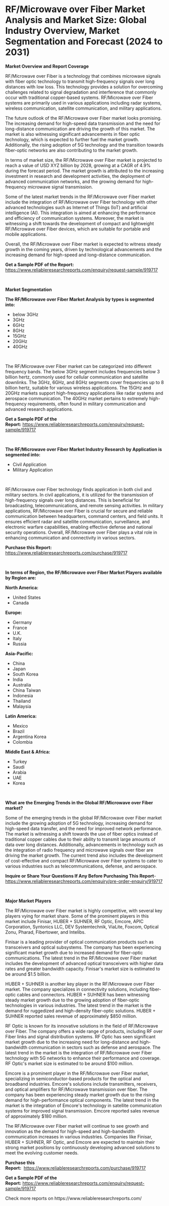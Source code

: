 <p><h1>RF/Microwave over Fiber Market Analysis and Market Size: Global Industry Overview, Market Segmentation and Forecast (2024 to 2031)</h1></p><p><strong>Market Overview and Report Coverage</strong></p>
<p><p>RF/Microwave over Fiber is a technology that combines microwave signals with fiber optic technology to transmit high-frequency signals over long distances with low loss. This technology provides a solution for overcoming challenges related to signal degradation and interference that commonly occur with traditional copper-based systems. RF/Microwave over Fiber systems are primarily used in various applications including radar systems, wireless communication, satellite communication, and military applications.</p><p>The future outlook of the RF/Microwave over Fiber market looks promising. The increasing demand for high-speed data transmission and the need for long-distance communication are driving the growth of this market. The market is also witnessing significant advancements in fiber optic technology, which is expected to further fuel the market growth. Additionally, the rising adoption of 5G technology and the transition towards fiber-optic networks are also contributing to the market growth.</p><p>In terms of market size, the RF/Microwave over Fiber market is projected to reach a value of USD XYZ billion by 2028, growing at a CAGR of 4.9% during the forecast period. The market growth is attributed to the increasing investment in research and development activities, the deployment of advanced communication networks, and the growing demand for high-frequency microwave signal transmission.</p><p>Some of the latest market trends in the RF/Microwave over Fiber market include the integration of RF/Microwave over Fiber technology with other advanced technologies such as Internet of Things (IoT) and artificial intelligence (AI). This integration is aimed at enhancing the performance and efficiency of communication systems. Moreover, the market is witnessing a shift towards the development of compact and lightweight RF/Microwave over Fiber devices, which are suitable for portable and mobile applications.</p><p>Overall, the RF/Microwave over Fiber market is expected to witness steady growth in the coming years, driven by technological advancements and the increasing demand for high-speed and long-distance communication.</p></p>
<p><strong>Get a Sample PDF of the Report:</strong> <a href="https://www.reliableresearchreports.com/enquiry/request-sample/919717">https://www.reliableresearchreports.com/enquiry/request-sample/919717</a></p>
<p>&nbsp;</p>
<p><strong>Market Segmentation</strong></p>
<p><strong>The RF/Microwave over Fiber Market Analysis by types is segmented into:</strong></p>
<p><ul><li>below 3GHz</li><li>3GHz</li><li>6GHz</li><li>8GHz</li><li>15GHz</li><li>20GHz</li><li>40GHz</li></ul></p>
<p>&nbsp;</p>
<p><p>The RF/Microwave over Fiber market can be categorized into different frequency bands. The below 3GHz segment includes frequencies below 3 billion hertz, commonly used for cellular communication and satellite downlinks. The 3GHz, 6GHz, and 8GHz segments cover frequencies up to 8 billion hertz, suitable for various wireless applications. The 15GHz and 20GHz markets support high-frequency applications like radar systems and aerospace communication. The 40GHz market pertains to extremely high-frequency requirements, often found in military communication and advanced research applications.</p></p>
<p><strong>Get a Sample PDF of the Report:</strong>&nbsp;<a href="https://www.reliableresearchreports.com/enquiry/request-sample/919717">https://www.reliableresearchreports.com/enquiry/request-sample/919717</a></p>
<p>&nbsp;</p>
<p><strong>The RF/Microwave over Fiber Market Industry Research by Application is segmented into:</strong></p>
<p><ul><li>Civil Application</li><li>Military Application</li></ul></p>
<p>&nbsp;</p>
<p><p>RF/Microwave over Fiber technology finds application in both civil and military sectors. In civil applications, it is utilized for the transmission of high-frequency signals over long distances. This is beneficial for broadcasting, telecommunications, and remote sensing activities. In military applications, RF/Microwave over Fiber is crucial for secure and reliable communication between headquarters, command centers, and field units. It ensures efficient radar and satellite communication, surveillance, and electronic warfare capabilities, enabling effective defense and national security operations. Overall, RF/Microwave over Fiber plays a vital role in enhancing communication and connectivity in various sectors.</p></p>
<p><strong>Purchase this Report:</strong>&nbsp; <a href="https://www.reliableresearchreports.com/purchase/919717">https://www.reliableresearchreports.com/purchase/919717</a></p>
<p>&nbsp;</p>
<p><strong>In terms of Region, the RF/Microwave over Fiber Market Players available by Region are:</strong></p>
<p>
    <p> <strong> North America: </strong>
        <ul>
            <li>United States</li>
            <li>Canada</li>
        </ul>
        </p> 
    <p> <strong> Europe: </strong>
        <ul>
            <li>Germany</li>
            <li>France</li>
            <li>U.K.</li>
            <li>Italy</li>
            <li>Russia</li>
        </ul>
        </p> 
    <p> <strong> Asia-Pacific: </strong>
        <ul>
            <li>China</li>
            <li>Japan</li>
            <li>South Korea</li>
            <li>India</li>
            <li>Australia</li>
            <li>China Taiwan</li>
            <li>Indonesia</li>
            <li>Thailand</li>
            <li>Malaysia</li>
        </ul>
        </p> 
    <p> <strong> Latin America: </strong>
        <ul>
            <li>Mexico</li>
            <li>Brazil</li>
            <li>Argentina Korea</li>
            <li>Colombia</li>
        </ul>
        </p> 
    <p> <strong> Middle East & Africa: </strong>
        <ul>
            <li>Turkey</li>
            <li>Saudi</li>
            <li>Arabia</li>
            <li>UAE</li>
            <li>Korea</li>
        </ul>
    </p>
    </p>
<p>&nbsp;</p>
<p><strong>What are the Emerging Trends in the Global RF/Microwave over Fiber market?</strong></p>
<p><p>Some of the emerging trends in the global RF/Microwave over Fiber market include the growing adoption of 5G technology, increasing demand for high-speed data transfer, and the need for improved network performance. The market is witnessing a shift towards the use of fiber optics instead of traditional copper cables due to their ability to transmit large amounts of data over long distances. Additionally, advancements in technology such as the integration of radio frequency and microwave signals over fiber are driving the market growth. The current trend also includes the development of cost-effective and compact RF/Microwave over Fiber systems to cater to various industries such as telecommunications, defense, and aerospace.</p></p>
<p><strong>Inquire or Share Your Questions If Any Before Purchasing This Report</strong>- <a href="https://www.reliableresearchreports.com/enquiry/pre-order-enquiry/919717">https://www.reliableresearchreports.com/enquiry/pre-order-enquiry/919717</a></p>
<p>&nbsp;</p>
<p><strong>Major Market Players</strong></p>
<p><p>The RF/Microwave over Fiber market is highly competitive, with several key players vying for market share. Some of the prominent players in this market include Finisar, HUBER + SUHNER, RF Optic, Emcore, APIC Corporation, Syntonics LLC, DEV Systemtechnik, ViaLite, Foxcom, Optical Zonu, Pharad, Fibertower, and Intelibs.</p><p>Finisar is a leading provider of optical communication products such as transceivers and optical subsystems. The company has been experiencing significant market growth due to increased demand for fiber-optic communications. The latest trend in the RF/Microwave over Fiber market includes the development of advanced optical transceivers with higher data rates and greater bandwidth capacity. Finisar's market size is estimated to be around $1.5 billion.</p><p>HUBER + SUHNER is another key player in the RF/Microwave over Fiber market. The company specializes in connectivity solutions, including fiber-optic cables and connectors. HUBER + SUHNER has been witnessing steady market growth due to the growing adoption of fiber-optic technologies in various industries. The latest trend in the market is the demand for ruggedized and high-density fiber-optic solutions. HUBER + SUHNER reported sales revenue of approximately $850 million.</p><p>RF Optic is known for its innovative solutions in the field of RF/Microwave over Fiber. The company offers a wide range of products, including RF over Fiber links and signal distribution systems. RF Optic has seen significant market growth due to the increasing need for long-distance and high-bandwidth communication in sectors such as defense and aerospace. The latest trend in the market is the integration of RF/Microwave over Fiber technology with 5G networks to enhance their performance and coverage. RF Optic's market size is estimated to be around $100 million.</p><p>Emcore is a prominent player in the RF/Microwave over Fiber market, specializing in semiconductor-based products for the optical and broadband industries. Emcore's solutions include transmitters, receivers, and optical amplifiers for RF/Microwave transmission over fiber. The company has been experiencing steady market growth due to the rising demand for high-performance optical components. The latest trend in the market is the integration of Emcore's technology in satellite communication systems for improved signal transmission. Emcore reported sales revenue of approximately $180 million.</p><p>The RF/Microwave over Fiber market will continue to see growth and innovation as the demand for high-speed and high-bandwidth communication increases in various industries. Companies like Finisar, HUBER + SUHNER, RF Optic, and Emcore are expected to maintain their strong market positions by continuously developing advanced solutions to meet the evolving customer needs.</p></p>
<p><strong>Purchase this Report:</strong>&nbsp;&nbsp;<a href="https://www.reliableresearchreports.com/purchase/919717">https://www.reliableresearchreports.com/purchase/919717</a></p>
<p></p>
<p><strong>Get a Sample PDF of the Report:</strong>&nbsp;<a href="https://www.reliableresearchreports.com/enquiry/request-sample/919717">https://www.reliableresearchreports.com/enquiry/request-sample/919717</a></p>
<p>Check more reports on https://www.reliableresearchreports.com/</p>